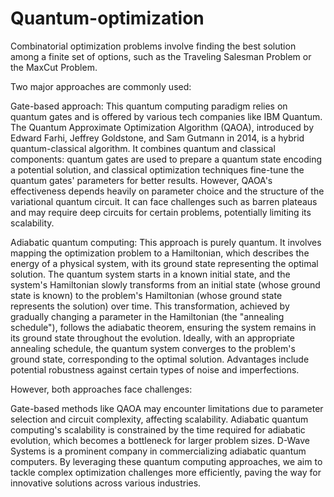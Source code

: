 # Quantum-optimization
Combinatorial optimization problems involve finding the best solution among a finite set of options, such as the Traveling Salesman Problem or the MaxCut Problem.

Two major approaches are commonly used:

Gate-based approach: This quantum computing paradigm relies on quantum gates and is offered by various tech companies like IBM Quantum. The Quantum Approximate Optimization Algorithm (QAOA), introduced by Edward Farhi, Jeffrey Goldstone, and Sam Gutmann in 2014, is a hybrid quantum-classical algorithm. It combines quantum and classical components: quantum gates are used to prepare a quantum state encoding a potential solution, and classical optimization techniques fine-tune the quantum gates' parameters for better results. However, QAOA's effectiveness depends heavily on parameter choice and the structure of the variational quantum circuit. It can face challenges such as barren plateaus and may require deep circuits for certain problems, potentially limiting its scalability.

Adiabatic quantum computing: This approach is purely quantum. It involves mapping the optimization problem to a Hamiltonian, which describes the energy of a physical system, with its ground state representing the optimal solution. The quantum system starts in a known initial state, and the system's Hamiltonian slowly transforms from an initial state (whose ground state is known) to the problem's Hamiltonian (whose ground state represents the solution) over time. This transformation, achieved by gradually changing a parameter in the Hamiltonian (the "annealing schedule"), follows the adiabatic theorem, ensuring the system remains in its ground state throughout the evolution. Ideally, with an appropriate annealing schedule, the quantum system converges to the problem's ground state, corresponding to the optimal solution. Advantages include potential robustness against certain types of noise and imperfections.

However, both approaches face challenges:

Gate-based methods like QAOA may encounter limitations due to parameter selection and circuit complexity, affecting scalability.
Adiabatic quantum computing's scalability is constrained by the time required for adiabatic evolution, which becomes a bottleneck for larger problem sizes. D-Wave Systems is a prominent company in commercializing adiabatic quantum computers.
By leveraging these quantum computing approaches, we aim to tackle complex optimization challenges more efficiently, paving the way for innovative solutions across various industries. 
